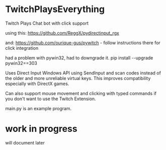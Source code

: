 # TwitchPlaysEverything
Twitch Plays Chat bot with click support

using this: https://github.com/ReggX/pydirectinput_rgx

and: https://github.com/ourique-gus/pywitch - follow instructions there for click integration

had a problem with pywin32, had to downgrade it. pip install --upgrade pywin32==303

Uses Direct Input Windows API using SendInput and scan codes instead of the older and more unreliable virtual keys. This improves compatibility especially with DirectX games.

Can also support mouse movement and clicking with typed commands if you don't want to use the Twitch Extension.

main.py is an example program.

# work in progress
will document later
